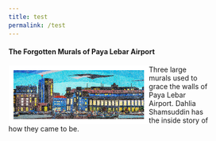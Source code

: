 ```yaml
---
title: test
permalink: /test
---
```

<html>
<head>
<meta name="viewport" content="width=device-width, initial-scale=1">
<style>
* {
  box-sizing: border-box;
}

.flex-container {
  display: flex;
  flex-wrap: wrap;
  font-size: 30px;
  text-align: center;
}

.flex-item-left {
  padding: 10px;
  flex: 70%;
}

.flex-item-right {
  padding: 10px;
  flex: 30%;
}
	/* Responsive layout - makes a one column-layout instead of a two-column layout */
@media (max-width: 800px) {
  .flex-item-right, .flex-item-left {
    flex: 100%;
  }
}
</style>
</head>
<body>

<h4>The Forgotten Murals of Paya Lebar Airport
</h4>
<div class="flex-container">
  <div class="flex-item-left"><img src=" /images/vol-17-issue-2/murals/Mural_Main2.jpg"  style="float:left; width:70%; height:auto;  border:10px solid #FFFFFF; class=responsive">
</div>
  <div class="flex-item-right">Three large murals used to grace the walls of Paya Lebar Airport. Dahlia Shamsuddin has the inside story of how they came to be.

</div>
</div>

</body>
</html>